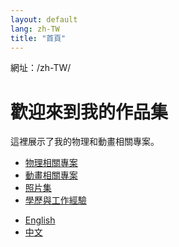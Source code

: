 ```yaml
---
layout: default
lang: zh-TW
title: "首頁"
---
```

網址：/zh-TW/
# 歡迎來到我的作品集

這裡展示了我的物理和動畫相關專案。

- [物理相關專案](physics.md)
- [動畫相關專案](animation.md)
- [照片集](gallery.md)
- [學歷與工作經驗](experience.md)

<nav>
  <ul>
     <li><a href="{{ site.baseurl }}/en/">English</a></li>
     <li><a href="{{ site.baseurl }}/zh-TW/">中文</a></li>
  </ul>
</nav>
